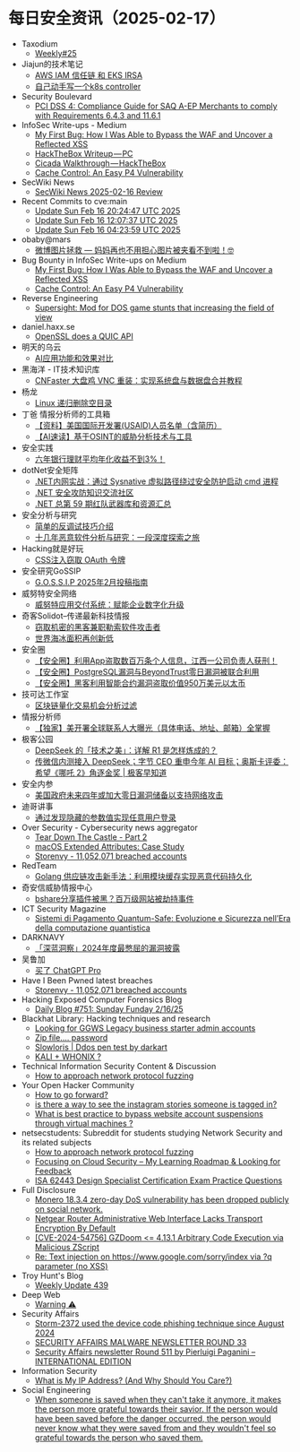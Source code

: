# 每日安全资讯（2025-02-17）

- Taxodium
  - [Weekly#25](https://taxodium.ink/25.html)
- Jiajun的技术笔记
  - [AWS IAM 信任链 和 EKS IRSA](https://jiajunhuang.com/articles/2025_02_16-aws_iam.md.html)
  - [自己动手写一个k8s controller](https://jiajunhuang.com/articles/2025_02_16-k8s_controller.md.html)
- Security Boulevard
  - [PCI DSS 4: Compliance Guide for SAQ A-EP Merchants to comply with Requirements 6.4.3 and 11.6.1](https://securityboulevard.com/2025/02/pci-dss-4-compliance-guide-for-saq-a-ep-merchants-to-comply-with-requirements-6-4-3-and-11-6-1/)
- InfoSec Write-ups - Medium
  - [My First Bug: How I Was Able to Bypass the WAF and Uncover a Reflected XSS](https://infosecwriteups.com/my-first-bug-how-i-was-able-to-bypass-the-waf-and-uncover-a-reflected-xss-e0534b6f05e4?source=rss----7b722bfd1b8d---4)
  - [HackTheBox Writeup — PC](https://infosecwriteups.com/hackthebox-writeup-pc-1c0178023411?source=rss----7b722bfd1b8d---4)
  - [Cicada Walkthrough — HackTheBox](https://infosecwriteups.com/cicada-walkthrough-hackthebox-a78ff36f869d?source=rss----7b722bfd1b8d---4)
  - [Cache Control: An Easy P4 Vulnerability](https://infosecwriteups.com/cache-control-an-easy-p4-vulnerability-746138597d10?source=rss----7b722bfd1b8d---4)
- SecWiki News
  - [SecWiki News 2025-02-16 Review](http://www.sec-wiki.com/?2025-02-16)
- Recent Commits to cve:main
  - [Update Sun Feb 16 20:24:47 UTC 2025](https://github.com/trickest/cve/commit/85c25c16a8aa5eca170882f564c21848e57174b8)
  - [Update Sun Feb 16 12:07:37 UTC 2025](https://github.com/trickest/cve/commit/8d696b6b5655db644b5ca98bb4a2196c2bc3682d)
  - [Update Sun Feb 16 04:23:59 UTC 2025](https://github.com/trickest/cve/commit/c89c3905a940cab0845976d5923f2010a32824a2)
- obaby@mars
  - [微博图片拯救 — 妈妈再也不用担心图片被夹看不到啦！🤓](https://h4ck.org.cn/2025/02/19296)
- Bug Bounty in InfoSec Write-ups on Medium
  - [My First Bug: How I Was Able to Bypass the WAF and Uncover a Reflected XSS](https://infosecwriteups.com/my-first-bug-how-i-was-able-to-bypass-the-waf-and-uncover-a-reflected-xss-e0534b6f05e4?source=rss----7b722bfd1b8d--bug_bounty)
  - [Cache Control: An Easy P4 Vulnerability](https://infosecwriteups.com/cache-control-an-easy-p4-vulnerability-746138597d10?source=rss----7b722bfd1b8d--bug_bounty)
- Reverse Engineering
  - [Supersight: Mod for DOS game stunts that increasing the field of view](https://www.reddit.com/r/ReverseEngineering/comments/1iqom9x/supersight_mod_for_dos_game_stunts_that/)
- daniel.haxx.se
  - [OpenSSL does a QUIC API](https://daniel.haxx.se/blog/2025/02/16/openssl-does-a-quic-api/)
- 明天的乌云
  - [AI应用功能和效果对比](https://blog.xlab.app/p/274d272e/)
- 黑海洋 - IT技术知识库
  - [CNFaster 大盘鸡 VNC 重装：实现系统盘与数据盘合并教程](https://blog.upx8.com/4692)
- 杨龙
  - [Linux 递归删除空目录](https://www.yanglong.pro/linux-%e9%80%92%e5%bd%92%e5%88%a0%e9%99%a4%e7%a9%ba%e7%9b%ae%e5%bd%95/)
- 丁爸 情报分析师的工具箱
  - [【资料】美国国际开发署(USAID)人员名单（含简历）](https://mp.weixin.qq.com/s?__biz=MzI2MTE0NTE3Mw==&mid=2651149077&idx=1&sn=a5f9da8112d5424f2e1adc503de35956&chksm=f1af242fc6d8ad39d6fdede8d3edafc6ede9bea8abcf0da83be750b6d1eae1957605e8d9298e&scene=58&subscene=0#rd)
  - [【AI速读】基于OSINT的威胁分析技术与工具](https://mp.weixin.qq.com/s?__biz=MzI2MTE0NTE3Mw==&mid=2651149077&idx=2&sn=1062004a0a5000e437cd2e67e74fe0c1&chksm=f1af242fc6d8ad39753fcbdbbc13d1fc441c67267a6097675ab647a64060317a045fd3ed22a8&scene=58&subscene=0#rd)
- 安全实践
  - [六年银行理财平均年化收益不到3%！](https://mp.weixin.qq.com/s?__biz=MzI5NzAzMDg0NA==&mid=2650698001&idx=1&sn=6f891cca7d833478db0f9a6bc6494ef8&chksm=f4b194c2c3c61dd4ca2c67688fe04137b61a34273a9603acf16e3d3e413dedc80deda33d7814&scene=58&subscene=0#rd)
- dotNet安全矩阵
  - [.NET内网实战：通过 Sysnative 虚拟路径绕过安全防护启动 cmd 进程](https://mp.weixin.qq.com/s?__biz=MzUyOTc3NTQ5MA==&mid=2247498942&idx=1&sn=f779ffbc30c49d88a3c6ccbe1625fc2b&chksm=fa595253cd2edb45abcc79144dbc8873e212c8db66e39c12c95e93ef856f808ebdeb74e1589c&scene=58&subscene=0#rd)
  - [.NET 安全攻防知识交流社区](https://mp.weixin.qq.com/s?__biz=MzUyOTc3NTQ5MA==&mid=2247498942&idx=2&sn=bccc4e2902cdd8f7049b39cf64bca881&chksm=fa595253cd2edb45a158c014c7f38486df71abe0bb08d9d3a687bf43101450eb4607425618ec&scene=58&subscene=0#rd)
  - [.NET 总第 59 期红队武器库和资源汇总](https://mp.weixin.qq.com/s?__biz=MzUyOTc3NTQ5MA==&mid=2247498942&idx=3&sn=30453eabb7ccc7e94c290a7af873cdd0&chksm=fa595253cd2edb457742822877558f3d2fbba7883f09430f588b2c4b4add35f94ee8e3ba6a16&scene=58&subscene=0#rd)
- 安全分析与研究
  - [简单的反调试技巧介绍](https://mp.weixin.qq.com/s?__biz=MzA4ODEyODA3MQ==&mid=2247490541&idx=1&sn=c69072f45da7f28ba4f9d3b1d36842f0&chksm=902fb4c5a7583dd31ea009e16ee6710d06ecf16bfb37fcdcf43a474442179e1d7f615a89a8c1&scene=58&subscene=0#rd)
  - [十几年恶意软件分析与研究：一段深度探索之旅](https://mp.weixin.qq.com/s?__biz=MzA4ODEyODA3MQ==&mid=2247490541&idx=2&sn=42560e0a96a80c273cf062969c696571&chksm=902fb4c5a7583dd3f2a878caebcfc8a808ed861ad2dfb9073a8a6472440264f30c80d1def289&scene=58&subscene=0#rd)
- Hacking就是好玩
  - [CSS注入窃取 OAuth 令牌](https://mp.weixin.qq.com/s?__biz=MzU2NzcwNTY3Mg==&mid=2247485259&idx=1&sn=cc67d3e812d30931d55cee5328b1d66a&chksm=fc986e6ccbefe77aa1b5b2c98a56ddebea7a321884e9cd91443e7c31a542a12e2a75b6eec628&scene=58&subscene=0#rd)
- 安全研究GoSSIP
  - [G.O.S.S.I.P 2025年2月投稿指南](https://mp.weixin.qq.com/s?__biz=Mzg5ODUxMzg0Ng==&mid=2247499746&idx=2&sn=ae0c97fc6cff87a6895f40575b1c7d22&chksm=c063d13bf714582dedec389455688cea1378c4842f991ed3e80777eb45aeb6819552b218f650&scene=58&subscene=0#rd)
- 威努特安全网络
  - [威努特应用交付系统：赋能企业数字化升级](https://mp.weixin.qq.com/s?__biz=MzAwNTgyODU3NQ==&mid=2651131142&idx=1&sn=e6314964292db1e72adb331e2d97c475&chksm=80e717b6b7909ea01f0d5127814e55c49bacfe378bb79144e8834231e514f21de62e47463273&scene=58&subscene=0#rd)
- 奇客Solidot–传递最新科技情报
  - [窃取机密的黑客兼职勒索软件攻击者](https://www.solidot.org/story?sid=80569)
  - [世界海冰面积再创新低](https://www.solidot.org/story?sid=80568)
- 安全圈
  - [【安全圈】利用App盗取数百万条个人信息，江西一公司负责人获刑！](https://mp.weixin.qq.com/s?__biz=MzIzMzE4NDU1OQ==&mid=2652067846&idx=1&sn=21a4530ad00ec5af97103e9590e7dce0&chksm=f36e7446c419fd505740a7be24003423b4095bfe7d748e446ca292058be28d21349a41e3e8ba&scene=58&subscene=0#rd)
  - [【安全圈】PostgreSQL漏洞与BeyondTrust零日漏洞被联合利用](https://mp.weixin.qq.com/s?__biz=MzIzMzE4NDU1OQ==&mid=2652067846&idx=2&sn=cd94ea7cada0daf8d439805d2653a055&chksm=f36e7446c419fd50cde0d3757dc46b33e360ae50088fab68c8f1bf59a63968103fa017346904&scene=58&subscene=0#rd)
  - [【安全圈】黑客利用智能合约漏洞盗取价值950万美元以太币](https://mp.weixin.qq.com/s?__biz=MzIzMzE4NDU1OQ==&mid=2652067846&idx=3&sn=4a1a9e96de810a8e68ea6951a76de7f0&chksm=f36e7446c419fd504982da27ae887c04989ac69ea58bb83a114c6f744af86431bbbc9d786afe&scene=58&subscene=0#rd)
- 技可达工作室
  - [区块链量化交易机会分析过滤](https://mp.weixin.qq.com/s?__biz=MzU3NDY1NTYyOQ==&mid=2247486043&idx=1&sn=33e5790cb7cd1f86d257f42dc8247f6f&chksm=fd2e57b9ca59deaf907c0bab336929a7bb03540db0bb0bb1e418acbe9c9c329376d7ef205229&scene=58&subscene=0#rd)
- 情报分析师
  - [【独家】美开署全球联系人大曝光（具体电话、地址、邮箱）全掌握](https://mp.weixin.qq.com/s?__biz=MzA3Mjc1MTkwOA==&mid=2650559728&idx=1&sn=297d1f16c389ccd5f7f659e9931d0e75&chksm=87117abbb066f3ad4c972c0723e61e48f7d65330bc68fa31345dc347736c6d9a2d6cf17352c6&scene=58&subscene=0#rd)
- 极客公园
  - [DeepSeek 的「技术之美」：详解 R1 是怎样炼成的？](https://mp.weixin.qq.com/s?__biz=MTMwNDMwODQ0MQ==&mid=2653073814&idx=1&sn=af59676d398794d2c0bae42aa2c44cc7&chksm=7e57cc2049204536673a70b6bd8996ed91e12c27ba6b68594d4feb72aebbb4726daed8b70759&scene=58&subscene=0#rd)
  - [传微信内测接入 DeepSeek；字节 CEO 重申今年 AI 目标；奥斯卡评委：希望《哪吒 2》角逐金奖 | 极客早知道](https://mp.weixin.qq.com/s?__biz=MTMwNDMwODQ0MQ==&mid=2653073857&idx=1&sn=46a192d6e11f6e6faca52858a349e07e&chksm=7e57cc77492045610add6330b33aa9a46c0b640bde84bdfa1c91ba1230e10e0ef99f6bc5863c&scene=58&subscene=0#rd)
- 安全内参
  - [美国政府未来四年或加大零日漏洞储备以支持网络攻击](https://mp.weixin.qq.com/s?__biz=MzI4NDY2MDMwMw==&mid=2247513743&idx=1&sn=bbb290f45690884b2d92cb3ec0bf760f&chksm=ebfaf1afdc8d78b92f3fb8b13ebc111cdad67d8be35c9a874ee997f4c9d499be3a46bd60a3bd&scene=58&subscene=0#rd)
- 迪哥讲事
  - [通过发现隐藏的参数值实现任意用户登录](https://mp.weixin.qq.com/s?__biz=MzIzMTIzNTM0MA==&mid=2247497100&idx=1&sn=4cbb22f5bf940a02f2c8517e0b886d22&chksm=e8a5ffefdfd276f9063160c84682dc4572ad169a402c560d84612747514cccb6f08ea574fbf6&scene=58&subscene=0#rd)
- Over Security - Cybersecurity news aggregator
  - [Tear Down The Castle - Part 2](https://dfir.ch/posts/tear_down_castle_part_two/)
  - [macOS Extended Attributes: Case Study](https://dfir.ch/posts/macos_extended_attributes/)
  - [Storenvy - 11,052,071 breached accounts](https://haveibeenpwned.com/PwnedWebsites#Storenvy)
- RedTeam
  - [Golang 供应链攻击新手法：利用模块缓存实现恶意代码持久化](https://mp.weixin.qq.com/s?__biz=Mzg5NjAxNjc5OQ==&mid=2247484131&idx=1&sn=771c685b0d7260403c831578aed71c7b&chksm=c006ca13f77143059b30d30d7de1a6e54b0875c477e5831fd6327041ece3e757d4e5ce36fe95&scene=58&subscene=0#rd)
- 奇安信威胁情报中心
  - [bshare分享插件被黑？百万级网站被劫持事件](https://mp.weixin.qq.com/s?__biz=MzI2MDc2MDA4OA==&mid=2247513994&idx=1&sn=215f43f75089a70e967562ff9cb233a4&chksm=ea6640fddd11c9ebd873c8a5113d9d372006161766f94d417d689c768426fd3279b6b7e9d971&scene=58&subscene=0#rd)
- ICT Security Magazine
  - [Sistemi di Pagamento Quantum-Safe: Evoluzione e Sicurezza nell’Era della computazione quantistica](https://www.ictsecuritymagazine.com/articoli/sistemi-di-pagamento/)
- DARKNAVY
  - [「深蓝洞察」2024年度最憋屈的漏洞披露](https://mp.weixin.qq.com/s?__biz=MzkyMjM5MTk3NQ==&mid=2247487151&idx=1&sn=6437eeee03cd6a0c9213f5e797660259&chksm=c1f44a67f683c371aaaf437521f445b7dd0eba5ee90307695745c9edfa0ac424789b37c0091b&scene=58&subscene=0#rd)
- 吴鲁加
  - [买了 ChatGPT Pro](https://mp.weixin.qq.com/s?__biz=Mzg5NDY4ODM1MA==&mid=2247485191&idx=1&sn=4c4f64fae2997f3098f77fe77af25b59&chksm=c01a8a36f76d0320859f9c7c8b991923850a5f6afb77e98a25889e2888e39b34a32f6ef06a53&scene=58&subscene=0#rd)
- Have I Been Pwned latest breaches
  - [Storenvy - 11,052,071 breached accounts](https://haveibeenpwned.com/PwnedWebsites#Storenvy)
- Hacking Exposed Computer Forensics Blog
  - [Daily Blog #751: Sunday Funday 2/16/25](https://www.hecfblog.com/2025/02/daily-blog-751-sunday-funday-21625.html)
- Blackhat Library: Hacking techniques and research
  - [Looking for GGWS Legacy business starter admin accounts](https://www.reddit.com/r/blackhat/comments/1iqtf2w/looking_for_ggws_legacy_business_starter_admin/)
  - [Zip file.... password](https://www.reddit.com/r/blackhat/comments/1iqwm75/zip_file_password/)
  - [Slowloris | Ddos pen test by darkart](https://www.reddit.com/r/blackhat/comments/1iqw8mf/slowloris_ddos_pen_test_by_darkart/)
  - [KALI + WHONIX ?](https://www.reddit.com/r/blackhat/comments/1iqs27l/kali_whonix/)
- Technical Information Security Content & Discussion
  - [How to approach network protocol fuzzing](https://www.reddit.com/r/netsec/comments/1iqycw1/how_to_approach_network_protocol_fuzzing/)
- Your Open Hacker Community
  - [How to go forward?](https://www.reddit.com/r/HowToHack/comments/1iqijm7/how_to_go_forward/)
  - [is there a way to see the instagram stories someone is tagged in?](https://www.reddit.com/r/HowToHack/comments/1ir21bq/is_there_a_way_to_see_the_instagram_stories/)
  - [What is best practice to bypass website account suspensions through virtual machines ?](https://www.reddit.com/r/HowToHack/comments/1iqfyti/what_is_best_practice_to_bypass_website_account/)
- netsecstudents: Subreddit for students studying Network Security and its related subjects
  - [How to approach network protocol fuzzing](https://www.reddit.com/r/netsecstudents/comments/1iqyjea/how_to_approach_network_protocol_fuzzing/)
  - [Focusing on Cloud Security – My Learning Roadmap & Looking for Feedback](https://www.reddit.com/r/netsecstudents/comments/1iqvir4/focusing_on_cloud_security_my_learning_roadmap/)
  - [ISA 62443 Design Specialist Certification Exam Practice Questions](https://www.reddit.com/r/netsecstudents/comments/1iqhqrw/isa_62443_design_specialist_certification_exam/)
- Full Disclosure
  - [Monero 18.3.4 zero-day DoS vulnerability has been dropped	publicly on social network.](https://seclists.org/fulldisclosure/2025/Feb/13)
  - [Netgear Router Administrative Web Interface Lacks Transport Encryption By Default](https://seclists.org/fulldisclosure/2025/Feb/12)
  - [[CVE-2024-54756] GZDoom <= 4.13.1 Arbitrary Code Execution via	Malicious ZScript](https://seclists.org/fulldisclosure/2025/Feb/11)
  - [Re: Text injection on https://www.google.com/sorry/index via ?q parameter (no XSS)](https://seclists.org/fulldisclosure/2025/Feb/10)
- Troy Hunt's Blog
  - [Weekly Update 439](https://www.troyhunt.com/weekly-update-439/)
- Deep Web
  - [Warning ⚠️](https://www.reddit.com/r/deepweb/comments/1iqu20r/warning/)
- Security Affairs
  - [Storm-2372 used the device code phishing technique since August 2024](https://securityaffairs.com/174270/apt/storm-2372-used-device-code-phishing-technique.html)
  - [SECURITY AFFAIRS MALWARE NEWSLETTER ROUND 33](https://securityaffairs.com/174262/malware/security-affairs-malware-newsletter-round-33.html)
  - [Security Affairs newsletter Round 511 by Pierluigi Paganini – INTERNATIONAL EDITION](https://securityaffairs.com/174255/security/security-affairs-newsletter-round-511-by-pierluigi-paganini-international-edition.html)
- Information Security
  - [What is My IP Address? (And Why Should You Care?)](https://www.reddit.com/r/Information_Security/comments/1iqs3pf/what_is_my_ip_address_and_why_should_you_care/)
- Social Engineering
  - [When someone is saved when they can't take it anymore, it makes the person more grateful towards their savior. If the person would have been saved before the danger occurred, the person would never know what they were saved from and they wouldn't feel so grateful towards the person who saved them.](https://www.reddit.com/r/SocialEngineering/comments/1iqq532/when_someone_is_saved_when_they_cant_take_it/)
